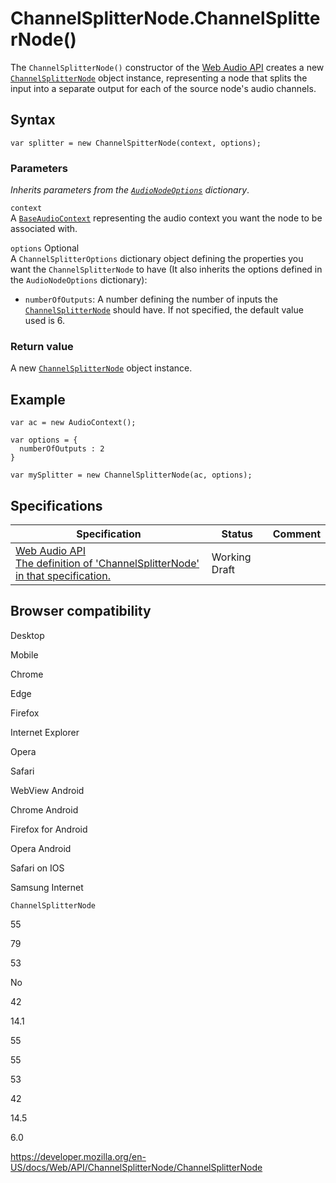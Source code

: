 # ChannelSplitterNode.ChannelSplitterNode()

The `ChannelSplitterNode()` constructor of the [Web Audio API](../web_audio_api) creates a new [`ChannelSplitterNode`](../channelsplitternode) object instance, representing a node that splits the input into a separate output for each of the source node's audio channels.

## Syntax

    var splitter = new ChannelSpitterNode(context, options);

### Parameters

_Inherits parameters from the [`AudioNodeOptions`](../audionodeoptions) dictionary_.

`context`  
A [`BaseAudioContext`](../baseaudiocontext) representing the audio context you want the node to be associated with.

`options` <span class="badge inline optional">Optional</span>  
A `ChannelSplitterOptions` dictionary object defining the properties you want the `ChannelSplitterNode` to have (It also inherits the options defined in the `AudioNodeOptions` dictionary):

- `numberOfOutputs`: A number defining the number of inputs the [`ChannelSplitterNode`](../channelsplitternode) should have. If not specified, the default value used is 6.

### Return value

A new [`ChannelSplitterNode`](../channelsplitternode) object instance.

## Example

    var ac = new AudioContext();

    var options = {
      numberOfOutputs : 2
    }

    var mySplitter = new ChannelSplitterNode(ac, options);

## Specifications

<table><thead><tr class="header"><th>Specification</th><th>Status</th><th>Comment</th></tr></thead><tbody><tr class="odd"><td><a href="https://webaudio.github.io/web-audio-api/#channelsplitternode">Web Audio API<br />
<span class="small">The definition of 'ChannelSplitterNode' in that specification.</span></a></td><td><span class="spec-wd">Working Draft</span></td><td></td></tr></tbody></table>

## Browser compatibility

Desktop

Mobile

Chrome

Edge

Firefox

Internet Explorer

Opera

Safari

WebView Android

Chrome Android

Firefox for Android

Opera Android

Safari on IOS

Samsung Internet

`ChannelSplitterNode`

55

79

53

No

42

14.1

55

55

53

42

14.5

6.0

<a href="https://developer.mozilla.org/en-US/docs/Web/API/ChannelSplitterNode/ChannelSplitterNode" class="_attribution-link">https://developer.mozilla.org/en-US/docs/Web/API/ChannelSplitterNode/ChannelSplitterNode</a>
